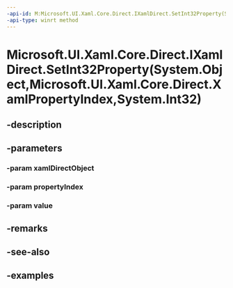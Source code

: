 ```yaml
---
-api-id: M:Microsoft.UI.Xaml.Core.Direct.IXamlDirect.SetInt32Property(System.Object,Microsoft.UI.Xaml.Core.Direct.XamlPropertyIndex,System.Int32)
-api-type: winrt method
---
```


# Microsoft.UI.Xaml.Core.Direct.IXamlDirect.SetInt32Property(System.Object,Microsoft.UI.Xaml.Core.Direct.XamlPropertyIndex,System.Int32)

<!--
public void SetInt32Property (object xamlDirectObject, Microsoft.UI.Xaml.Core.Direct.XamlPropertyIndex propertyIndex, int value);
-->

## -description

## -parameters

### -param xamlDirectObject

### -param propertyIndex

### -param value

## -remarks

## -see-also

## -examples

